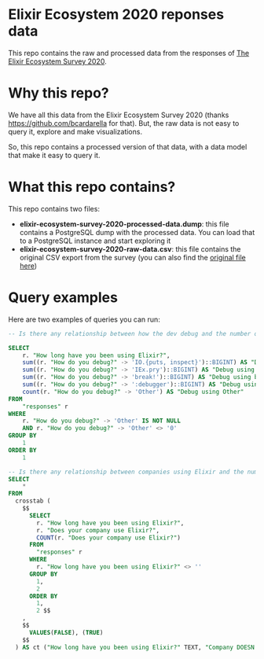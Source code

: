 # Elixir Ecosystem 2020 reponses data
This repo contains the raw and processed data from the responses of [The Elixir Ecosystem Survey 2020](https://elixirsurvey.typeform.com/report/yYmJv1/OcCCilUmDn8lBpgP).

# Why this repo?
We have all this data from the Elixir Ecosystem Survey 2020 (thanks https://github.com/bcardarella for that). But, the raw data is not easy to query it, explore and make visualizations.

So, this repo contains a processed version of that data, with a data model that make it easy to query it.

# What this repo contains?

This repo contains two files:

- **elixir-ecosystem-survey-2020-processed-data.dump**: this file contains a PostgreSQL dump with the processed data. You can load that to a PostgreSQL instance and start exploring it
- **elixir-ecosystem-survey-2020-raw-data.csv**: this file contains the original CSV export from the survey (you can also find the [original file here](https://drive.google.com/file/d/1iddghuuob9_e9CFm05VnHjlELiwgnQqz/view))

# Query examples

Here are two examples of queries you can run:

```sql
-- Is there any relationship between how the dev debug and the number of years using elixir?

SELECT
	r. "How long have you been using Elixir?",
	sum((r. "How do you debug?" -> 'IO.{puts, inspect}')::BIGINT) AS "Debug using IO.{puts, inspect}",
	sum((r. "How do you debug?" -> 'IEx.pry')::BIGINT) AS "Debug using IEx.pry",
	sum((r. "How do you debug?" -> 'break!')::BIGINT) AS "Debug using break!",
	sum((r. "How do you debug?" -> ':debugger')::BIGINT) AS "Debug using :debugger",
	count(r. "How do you debug?" -> 'Other') AS "Debug using Other"
FROM
	"responses" r
WHERE
	r. "How do you debug?" -> 'Other' IS NOT NULL
	AND r. "How do you debug?" -> 'Other' <> '0'
GROUP BY
	1
ORDER BY
	1
```

```sql
-- Is there any relationship between companies using Elixir and the number of years the person uses Elixir?
SELECT
	*
FROM
  crosstab (
    $$
      SELECT
        r. "How long have you been using Elixir?",
        r. "Does your company use Elixir?",
        COUNT(r. "Does your company use Elixir?")
      FROM
        "responses" r
      WHERE
        r. "How long have you been using Elixir?" <> ''
      GROUP BY
        1,
        2
      ORDER BY
        1,
        2 $$
    ,
    $$
      VALUES(FALSE), (TRUE)
    $$
  ) AS ct ("How long have you been using Elixir?" TEXT, "Company DOESN't use Elixir" BIGINT, "Company USES Elixir" BIGINT)
```
